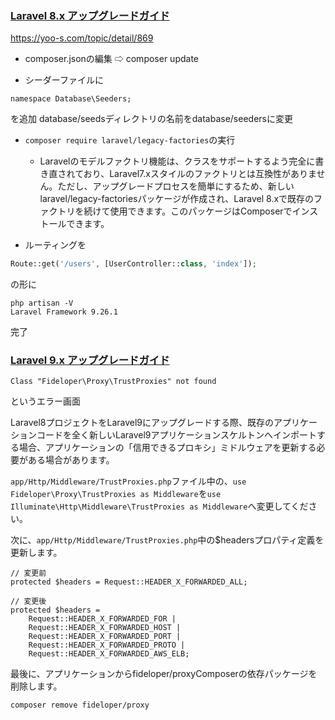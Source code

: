 ### [Laravel 8.x アップグレードガイド](https://readouble.com/laravel/8.x/ja/upgrade.html)


https://yoo-s.com/topic/detail/869


- composer.jsonの編集
⇨ composer update

- シーダーファイルに
```
namespace Database\Seeders;
```
を追加
database/seedsディレクトリの名前をdatabase/seedersに変更

- `composer require laravel/legacy-factories`の実行
  - Laravelのモデルファクトリ機能は、クラスをサポートするよう完全に書き直されており、Laravel7.xスタイルのファクトリとは互換性がありません。ただし、アップグレードプロセスを簡単にするため、新しいlaravel/legacy-factoriesパッケージが作成され、Laravel 8.xで既存のファクトリを続けて使用できます。このパッケージはComposerでインストールできます。

- ルーティングを
```php
Route::get('/users', [UserController::class, 'index']);
```
の形に

```
php artisan -V
Laravel Framework 9.26.1
```

完了

### [Laravel 9.x アップグレードガイド](https://readouble.com/laravel/9.x/ja/upgrade.html)
```
Class "Fideloper\Proxy\TrustProxies" not found
```
というエラー画面

Laravel8プロジェクトをLaravel9にアップグレードする際、既存のアプリケーションコードを全く新しいLaravel9アプリケーションスケルトンへインポートする場合、アプリケーションの「信用できるプロキシ」ミドルウェアを更新する必要がある場合があります。

`app/Http/Middleware/TrustProxies.php`ファイル中の、`use Fideloper\Proxy\TrustProxies as Middleware`を`use Illuminate\Http\Middleware\TrustProxies as Middleware`へ変更してください。

次に、`app/Http/Middleware/TrustProxies.php`中の$headersプロパティ定義を更新します。

```
// 変更前
protected $headers = Request::HEADER_X_FORWARDED_ALL;

// 変更後
protected $headers =
    Request::HEADER_X_FORWARDED_FOR |
    Request::HEADER_X_FORWARDED_HOST |
    Request::HEADER_X_FORWARDED_PORT |
    Request::HEADER_X_FORWARDED_PROTO |
    Request::HEADER_X_FORWARDED_AWS_ELB;
```
最後に、アプリケーションからfideloper/proxyComposerの依存パッケージを削除します。

```
composer remove fideloper/proxy
```